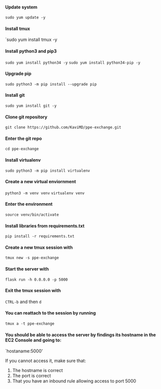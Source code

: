 #### Update system
`sudo yum update -y`

#### Install tmux
`sudo yum install tmux -y

#### Install python3 and pip3
`sudo yum install python34 -y`
`sudo yum install python34-pip -y`

#### Upgrade pip
`sudo python3 -m pip install --upgrade pip`

#### Install git
`sudo yum install git -y`

#### Clone git repository
`git clone https://github.com/KaviMD/ppe-exchange.git`

#### Enter the git repo
`cd ppe-exchange`

#### Install virtualenv
`sudo python3 -m pip install virtualenv`

#### Create a new virtual enviornment
`python3 -m venv venv`
`virtualenv venv`

#### Enter the environment
`source venv/bin/activate`

#### Install libraries from requirements.txt
`pip install -r requirements.txt`

#### Create a new tmux session with
`tmux new -s ppe-exchange`

#### Start the server with
`flask run -h 0.0.0.0 -p 5000`

#### Exit the tmux session with
`CTRL-b` and then `d`

#### You can reattach to the session by running
`tmux a -t ppe-exchange`


#### You should be able to access the server by findings its hostname in the EC2 Console and going to:
`hostaname:5000'

If you cannot access it, make sure that:
1. The hostname is correct
2. The port is correct
3. That you have an inbound rule allowing access to port 5000
